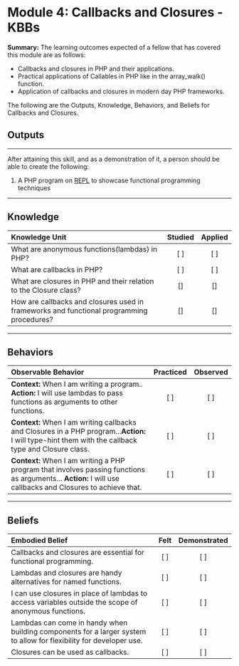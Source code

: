 # Module 4: Callbacks and Closures - KBBs

**Summary:**
The learning outcomes expected of a fellow that has covered this module are as follows:
- Callbacks and closures in PHP and their applications.
- Practical applications of Callables in PHP like in the array_walk() function.
- Application of callbacks and closures in modern day PHP frameworks.


The following are the Outputs, Knowledge, Behaviors, and Beliefs for Callbacks and Closures.


## **Outputs**
----------
After attaining this skill, and as a demonstration of it, a person should be able to create the following:

1. A PHP program on [REPL](https://repl.it/languages/php) to showcase functional programming techniques


----------
## **Knowledge**


| Knowledge Unit   |      Studied      | Applied |
|:-------------|:------------------:|:--------:|
| What are anonymous functions(lambdas) in PHP? | [ ] | [ ] |
| What are callbacks in PHP? | [ ] | [ ] |
| What are closures in PHP and their relation to the Closure class? | [] | [] |
| How are callbacks and closures used in frameworks and functional programming procedures?| [] | [] |


----------


## **Behaviors**

| Observable Behavior   |      Practiced      | Observed |
|:-------------|:------------------:|:--------:|
| **Context:** When I am writing a program.. **Action:** I will use lambdas to pass functions as arguments to other functions. | [ ] | [ ]  |
| **Context:**  When I am writing callbacks and Closures in a PHP program...**Action:** I will type-hint them with the callback type and Closure class.|   [ ]   |   [ ] |
| **Context:** When I am writing a PHP program that involves passing functions as arguments... **Action:**  I will use callbacks and Closures to achieve that. |   [ ]   |   [ ] |


----------


## **Beliefs**


| Embodied Belief   |      Felt      | Demonstrated |
|:-------------|:------------------:|:--------:|
| Callbacks and closures are essential for functional programming.| [ ] | [ ]  |
| Lambdas and closures are handy alternatives for named functions. |   [ ]   |   [ ] |
| I can use closures in place of lambdas to access variables outside the scope of anonymous functions.|   [ ]   |   [ ] |
| Lambdas can come in handy when building components for a larger system to allow for flexibility for developer use. |   [ ]   |   [ ] |
| Closures can be used as callbacks. |   [ ]   |   [ ] |

